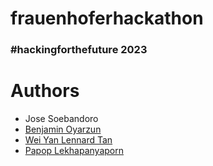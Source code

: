 # frauenhoferhackathon
### #hackingforthefuture 2023

# Authors
- Jose Soebandoro
- [Benjamin Oyarzun](https://github.com/BenjaminOyarzun17)
- [Wei Yan Lennard Tan](https://github.com/len06)
- [Papop Lekhapanyaporn](https://github.com/Retaehc-pop)
